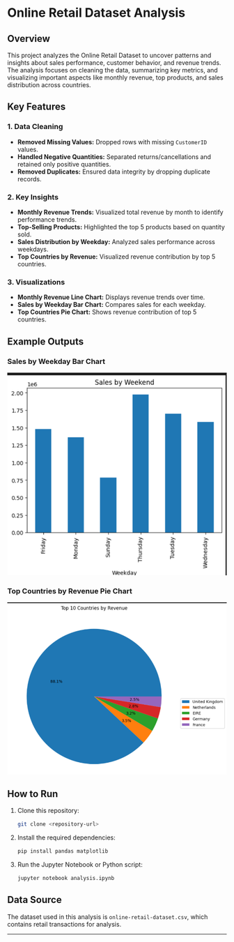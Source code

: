 # Online Retail Dataset Analysis

## Overview
This project analyzes the Online Retail Dataset to uncover patterns and insights about sales performance, customer behavior, and revenue trends. The analysis focuses on cleaning the data, summarizing key metrics, and visualizing important aspects like monthly revenue, top products, and sales distribution across countries.

## Key Features

### 1. Data Cleaning
- **Removed Missing Values:** Dropped rows with missing `CustomerID` values.
- **Handled Negative Quantities:** Separated returns/cancellations and retained only positive quantities.
- **Removed Duplicates:** Ensured data integrity by dropping duplicate records.

### 2. Key Insights
- **Monthly Revenue Trends:** Visualized total revenue by month to identify performance trends.
- **Top-Selling Products:** Highlighted the top 5 products based on quantity sold.
- **Sales Distribution by Weekday:** Analyzed sales performance across weekdays.
- **Top Countries by Revenue:** Visualized revenue contribution by top 5 countries.

### 3. Visualizations
- **Monthly Revenue Line Chart:** Displays revenue trends over time.
- **Sales by Weekday Bar Chart:** Compares sales for each weekday.
- **Top Countries Pie Chart:** Shows revenue contribution of top 5 countries.

## Example Outputs
### Sales by Weekday Bar Chart
![Sales by Weekday](./image/weekend.png)

### Top Countries by Revenue Pie Chart
![Top Countries](./image/top5.png)

## How to Run
1. Clone this repository:
   ```bash
   git clone <repository-url>
   ```
2. Install the required dependencies:
   ```bash
   pip install pandas matplotlib
   ```
3. Run the Jupyter Notebook or Python script:
   ```bash
   jupyter notebook analysis.ipynb
   ```

## Data Source
The dataset used in this analysis is `online-retail-dataset.csv`, which contains retail transactions for analysis.

---
